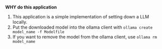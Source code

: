 **WHY do this application**

1. This application is a simple implementation of setting down a LLM locally.
2. Put the downloaded model into the ollama client with `ollama create model_name -f Modelfile`
3. If you want to remove the model from the ollama client, use `ollama rm model_name`